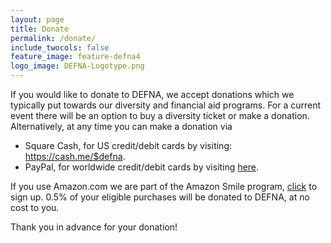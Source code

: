 ```yaml
---
layout: page
title: Donate
permalink: /donate/
include_twocols: false
feature_image: feature-defna4
logo_image: DEFNA-Logotype.png
---
```


<p>If you would like to donate to DEFNA, we accept donations which we typically put towards our diversity and financial aid programs. For a current event there will be an option to buy a diversity ticket or make a donation. Alternatively, at any time you can make a donation via</p>

<ul>
	<li>Square Cash, for US credit/debit cards by visiting: <a href="https://cash.me/$defna" target="_blank">https://cash.me/$defna</a>.</li>
	<li>PayPal, for worldwide credit/debit cards by visiting <a href="https://www.paypal.com/cgi-bin/webscr?cmd=_s-xclick&hosted_button_id=GX3E7TFRRWTA2" target="_blank">here</a>.</li>
</ul>

<p>If you use Amazon.com we are part of the Amazon Smile program, <a href="https://smile.amazon.com/ch/47-3151229" target="_blank">click</a> to sign up. 0.5% of your eligible purchases will be donated to DEFNA, at no cost to you.</p>

<p>Thank you in advance for your donation!</p>
